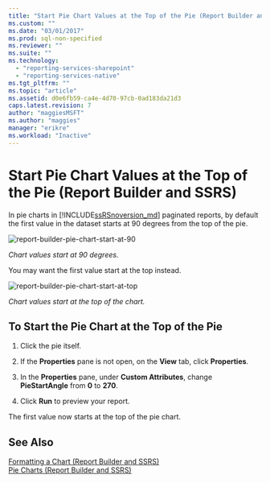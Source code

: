 ```yaml
---
title: "Start Pie Chart Values at the Top of the Pie (Report Builder and SSRS) | Microsoft Docs"
ms.custom: ""
ms.date: "03/01/2017"
ms.prod: sql-non-specified
ms.reviewer: ""
ms.suite: ""
ms.technology: 
  - "reporting-services-sharepoint"
  - "reporting-services-native"
ms.tgt_pltfrm: ""
ms.topic: "article"
ms.assetid: d0e6fb59-ca4e-4d70-97cb-0ad183da21d3
caps.latest.revision: 7
author: "maggiesMSFT"
ms.author: "maggies"
manager: "erikre"
ms.workload: "Inactive"
---
```

# Start Pie Chart Values at the Top of the Pie (Report Builder and SSRS)
In pie charts in [!INCLUDE[ssRSnoversion_md](../../includes/ssrsnoversion-md.md)] paginated reports, by default the first value in the dataset starts at 90 degrees from the top of the pie. 

![report-builder-pie-chart-start-at-90](../../reporting-services/media/report-builder-pie-chart-start-at-90.png)

*Chart values start at 90 degrees.*

You may want the first value start at the top instead. 

![report-builder-pie-chart-start-at-top](../../reporting-services/media/report-builder-pie-chart-start-at-top.png)

*Chart values start at the top of the chart.*
  
## To Start the Pie Chart at the Top of the Pie  
  
1.  Click the pie itself.  
  
2.  If the **Properties** pane is not open, on the **View** tab, click **Properties**.  
  
3.  In the **Properties** pane, under **Custom Attributes**, change **PieStartAngle** from **0** to **270**.  
  
4.  Click **Run** to preview your report.  
  
 The first value now starts at the top of the pie chart.  
  
## See Also  
 [Formatting a Chart &#40;Report Builder and SSRS&#41;](../../reporting-services/report-design/formatting-a-chart-report-builder-and-ssrs.md)   
 [Pie Charts &#40;Report Builder and SSRS&#41;](../../reporting-services/report-design/pie-charts-report-builder-and-ssrs.md)  
  
  
